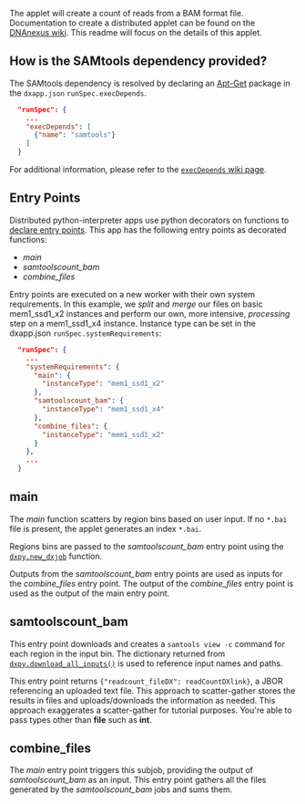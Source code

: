 The applet will create a count of reads from a BAM format file. Documentation to create a distributed applet can be found on the [DNAnexus wiki](https://wiki.dnanexus.com/Developer-Tutorials/Parallelize-Your-App). This readme will focus on the details of this applet.

## How is the SAMtools dependency provided?
The SAMtools dependency is resolved by declaring an [Apt-Get](https://help.ubuntu.com/14.04/serverguide/apt-get.html) package in the `dxapp.json` `runSpec.execDepends`.
```json
  "runSpec": {
    ...
    "execDepends": [
      {"name": "samtools"}
    ]
  }
```
For additional information, please refer to the [`execDepends` wiki page](https://wiki.dnanexus.com/Execution-Environment-Reference#Software-Packages).

## Entry Points
Distributed python-interpreter apps use python decorators on functions to [declare entry points](https://wiki.dnanexus.com/Developer-Tutorials/Parallelize-Your-App#Adding-Entry-Points-to-Your-Code). This app has the following entry points as decorated functions:

* *main* 
* *samtoolscount_bam*
* *combine_files*

Entry points are executed on a new worker with their own system requirements. In this example, we *split* and *merge* our files on basic mem1_ssd1_x2 instances and perform our own, more intensive, *processing* step on a mem1_ssd1_x4 instance. Instance type can be set in the dxapp.json `runSpec.systemRequirements`:
```json
  "runSpec": {
    ...
    "systemRequirements": {
      "main": {
        "instanceType": "mem1_ssd1_x2"
      },
      "samtoolscount_bam": {
        "instanceType": "mem1_ssd1_x4"
      },
      "combine_files": {
        "instanceType": "mem1_ssd1_x2"
      }
    },
    ...
  }
```
## main
The *main* function scatters by region bins based on user input. If no `*.bai` file is present, the applet generates an index `*.bai`.
<!-- SECTION: Scatter -->
Regions bins are passed to the *samtoolscount_bam* entry point using the [`dxpy.new_dxjob`](http://autodoc.dnanexus.com/bindings/python/current/dxpy_apps.html?highlight=new_dxjob#dxpy.bindings.dxjob.new_dxjob) function.
<!-- SECTION: Processing -->
Outputs from the *samtoolscount_bam* entry points are used as inputs for the *combine_files* entry point. The output of the *combine_files* entry point is used as the output of the main entry point.
<!-- SECTION: Gather (Post-processing) -->

## samtoolscount_bam
This entry point downloads and creates a `samtools view -c` command for each region in the input bin. The dictionary returned from [`dxpy.download_all_inputs()`]() is used to reference input names and paths.
<!-- FUNCTION: samtoolscount_bam -->
This entry point returns `{"readcount_fileDX": readCountDXlink}`, a JBOR referencing an uploaded text file. This approach to scatter-gather stores the results in files and uploads/downloads the information as needed. This approach exaggerates a scatter-gather for tutorial purposes. You're able to pass types other than **file** such as **int**.
## combine_files
The *main* entry point triggers this subjob, providing the output of *samtoolscount_bam* as an input. This entry point gathers all the files generated by the *samtoolscount_bam* jobs and sums them.
<!-- FUNCTION: combine_files -->
<!-- INCLUDE: {% include important.html content="While the _main_ entry point triggers the _processing_ and _gathering_ entry points, keep in mind the _main_ entry point **doesn't** do any heavy lifting or _processing_. Notice in the `.runSpec` json [above](#Entry-Points) we start with a lightwieght instance, _scale up_ for the processing entry point, then finally _scale down_ for the _gathering_ step." %} -->
